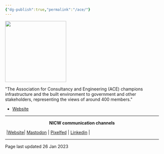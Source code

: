 ```yaml
---
{"dg-publish":true,"permalink":"/ace/"}
---
```



<img src="https://www.acenet.co.uk/documents/res/ace-logo-website.png" height="200">

"The Association for Consultancy and Engineering (ACE) champions infrastructure and the built environment to government and other stakeholders, representing the views of around 400 members."

- [Website](https://www.acenet.co.uk/) 


***
<p style="text-align: center;font-weight:bold";>NICW communication channels</p>

󠁧 |[Website](https://nationalinfrastructurecommission.wales)| [Mastodon](https://toot.wales/@NICW) | [Pixelfed](https://pix.toot.wales/NICW) | [Linkedin](https://www.linkedin.com/company/26268509/) | 
***
Page last updated 26 Jan 2023